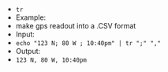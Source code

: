 * `tr`
 * Example:
  * make gps readout into a .CSV format
   * Input:
   * `echo "123 N; 80 W ; 10:40pm" | tr ";" ","`
   * Output:
   * `123 N, 80 W, 10:40pm`
